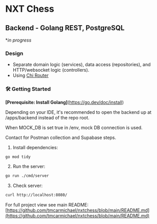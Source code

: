 # NXT Chess

## Backend - Golang REST, PostgreSQL

\*_in progress_

### Design

- Separate domain logic (services), data access (repositories), and HTTP/websocket logic (controllers).
- Using [Chi Router](https://github.com/go-chi/chi)

### 🛠️ Getting Started

**[Prerequisite: Install Golang]**(https://go.dev/doc/install)

Depending on your IDE, it's recommended to open the backend up at /apps/backend instead of the repo root.

When MOCK_DB is set true in /env, mock DB connection is used.

Contact for Postman collection and Supabase steps.

1. Install dependencies:

```bash
go mod tidy
```

2. Run the server:

```bash
go run ./cmd/server
```

3. Check server:

```bash
curl http://localhost:8080/
```

For full project view see main README: [https://github.com/tmcarmichael/nxtchess/blob/main/README.md](https://github.com/tmcarmichael/nxtchess/blob/main/README.md)
